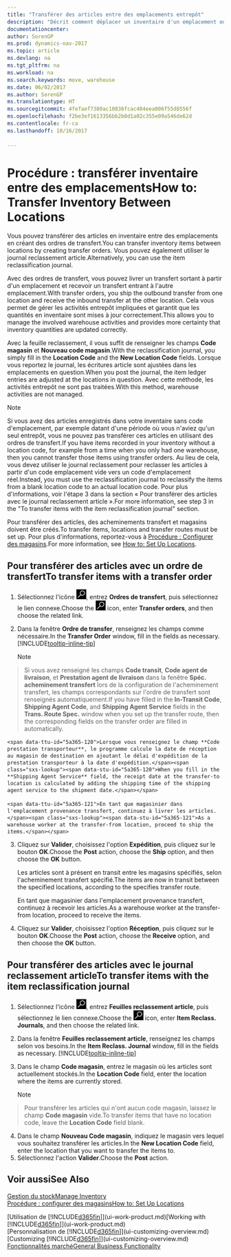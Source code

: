 ```yaml
---
title: "Transférer des articles entre des emplacements entrepôt"
description: "Décrit comment déplacer un inventaire d'un emplacement ou d'un entrepôt vers un autre soit avec le journal reclassement soit à l'aide d'ordres de transfert."
documentationcenter: 
author: SorenGP
ms.prod: dynamics-nav-2017
ms.topic: article
ms.devlang: na
ms.tgt_pltfrm: na
ms.workload: na
ms.search.keywords: move, warehouse
ms.date: 06/02/2017
ms.author: SorenGP
ms.translationtype: HT
ms.sourcegitcommit: 4fefaef7380ac10836fcac404eea006f55d8556f
ms.openlocfilehash: f2be3ef1613356bb2b0d1a02c355e09a546de62d
ms.contentlocale: fr-ca
ms.lasthandoff: 10/16/2017

---
```

# <a name="how-to-transfer-inventory-between-locations"></a><span data-ttu-id="5a365-103">Procédure : transférer inventaire entre des emplacements</span><span class="sxs-lookup"><span data-stu-id="5a365-103">How to: Transfer Inventory Between Locations</span></span>
<span data-ttu-id="5a365-104">Vous pouvez transférer des articles en inventaire entre des emplacements en créant des ordres de transfert.</span><span class="sxs-lookup"><span data-stu-id="5a365-104">You can transfer inventory items between locations by creating transfer orders.</span></span> <span data-ttu-id="5a365-105">Vous pouvez également utiliser le journal reclassement article.</span><span class="sxs-lookup"><span data-stu-id="5a365-105">Alternatively, you can use the item reclassification journal.</span></span>

<span data-ttu-id="5a365-106">Avec des ordres de transfert, vous pouvez livrer un transfert sortant à partir d'un emplacement et recevoir un transfert entrant à l'autre emplacement.</span><span class="sxs-lookup"><span data-stu-id="5a365-106">With transfer orders, you ship the outbound transfer from one location and receive the inbound transfer at the other location.</span></span> <span data-ttu-id="5a365-107">Cela vous permet de gérer les activités entrepôt impliquées et garantit que les quantités en inventaire sont mises à jour correctement.</span><span class="sxs-lookup"><span data-stu-id="5a365-107">This allows you to manage the involved warehouse activities and provides more certainty that inventory quantities are updated correctly.</span></span>

<span data-ttu-id="5a365-108">Avec la feuille reclassement, il vous suffit de renseigner les champs **Code magasin** et **Nouveau code magasin**.</span><span class="sxs-lookup"><span data-stu-id="5a365-108">With the reclassification journal, you simply fill in the **Location Code** and the **New Location Code** fields.</span></span> <span data-ttu-id="5a365-109">Lorsque vous reportez le journal, les écritures article sont ajustées dans les emplacements en question.</span><span class="sxs-lookup"><span data-stu-id="5a365-109">When you post the journal, the item ledger entries are adjusted at the locations in question.</span></span> <span data-ttu-id="5a365-110">Avec cette méthode, les activités entrepôt ne sont pas traitées.</span><span class="sxs-lookup"><span data-stu-id="5a365-110">With this method, warehouse activities are not managed.</span></span>

> [!NOTE]  
>   <span data-ttu-id="5a365-111">Si vous avez des articles enregistrés dans votre inventaire sans code d'emplacement, par exemple datant d'une période où vous n'aviez qu'un seul entrepôt, vous ne pouvez pas transférer ces articles en utilisant des ordres de transfert.</span><span class="sxs-lookup"><span data-stu-id="5a365-111">If you have items recorded in your inventory without a location code, for example from a time when you only had one warehouse, then you cannot transfer those items using transfer orders.</span></span> <span data-ttu-id="5a365-112">Au lieu de cela, vous devez utiliser le journal reclassement pour reclasser les articles à partir d'un code emplacement vide vers un code d'emplacement réel.</span><span class="sxs-lookup"><span data-stu-id="5a365-112">Instead, you must use the reclassification journal to reclassify the items from a blank location code to an actual location code.</span></span>  <span data-ttu-id="5a365-113">Pour plus d'informations, voir l'étape 3 dans la section « Pour transférer des articles avec le journal reclassement article ».</span><span class="sxs-lookup"><span data-stu-id="5a365-113">For more information, see step 3 in the "To transfer items with the item reclassification journal" section.</span></span>

<span data-ttu-id="5a365-114">Pour transférer des articles, des acheminements transfert et magasins doivent être créés.</span><span class="sxs-lookup"><span data-stu-id="5a365-114">To transfer items, locations and transfer routes must be set up.</span></span> <span data-ttu-id="5a365-115">Pour plus d'informations, reportez-vous à [Procédure : Configurer des magasins](inventory-how-setup-locations.md).</span><span class="sxs-lookup"><span data-stu-id="5a365-115">For more information, see [How to: Set Up Locations](inventory-how-setup-locations.md).</span></span>

## <a name="to-transfer-items-with-a-transfer-order"></a><span data-ttu-id="5a365-116">Pour transférer des articles avec un ordre de transfert</span><span class="sxs-lookup"><span data-stu-id="5a365-116">To transfer items with a transfer order</span></span>
1. <span data-ttu-id="5a365-117">Sélectionnez l'icône ![Page ou état pour la recherche](media/ui-search/search_small.png "Page ou état pour la recherche"), entrez **Ordres de transfert**, puis sélectionnez le lien connexe.</span><span class="sxs-lookup"><span data-stu-id="5a365-117">Choose the ![Search for Page or Report](media/ui-search/search_small.png "Search for Page or Report icon") icon, enter **Transfer orders**, and then choose the related link.</span></span>
2. <span data-ttu-id="5a365-118">Dans la fenêtre **Ordre de transfer**, renseignez les champs comme nécessaire.</span><span class="sxs-lookup"><span data-stu-id="5a365-118">In the **Transfer Order** window, fill in the fields as necessary.</span></span> [!INCLUDE[tooltip-inline-tip](includes/tooltip-inline-tip_md.md)]

    > [!NOTE]  
>   <span data-ttu-id="5a365-119">Si vous avez renseigné les champs **Code transit**, **Code agent de livraison**, et **Prestation agent de livraison** dans la fenêtre **Spéc. acheminement transfert** lors de la configuration de l'acheminement transfert, les champs correspondants sur l'ordre de transfert sont renseignés automatiquement.</span><span class="sxs-lookup"><span data-stu-id="5a365-119">If you have filled in the **In-Transit Code**, **Shipping Agent Code**, and **Shipping Agent Service** fields in the **Trans. Route Spec.** window when you set up the transfer route, then the corresponding fields on the transfer order are filled in automatically.</span></span>

    <span data-ttu-id="5a365-120">Lorsque vous renseignez le champ **Code prestation transporteur**, le programme calcule la date de réception au magasin de destination en ajoutant le délai d'expédition de la prestation transporteur à la date d'expédition.</span><span class="sxs-lookup"><span data-stu-id="5a365-120">When you fill in the **Shipping Agent Service** field, the receipt date at the transfer-to location is calculated by adding the shipping time of the shipping agent service to the shipment date.</span></span>

    <span data-ttu-id="5a365-121">En tant que magasinier dans l'emplacement provenance transfert, continuez à livrer les articles.</span><span class="sxs-lookup"><span data-stu-id="5a365-121">As a warehouse worker at the transfer-from location, proceed to ship the items.</span></span>
3. <span data-ttu-id="5a365-122">Cliquez sur **Valider**, choisissez l'option **Expédition**, puis cliquez sur le bouton **OK**.</span><span class="sxs-lookup"><span data-stu-id="5a365-122">Choose the **Post** action, choose the **Ship** option, and then choose the **OK** button.</span></span>

    <span data-ttu-id="5a365-123">Les articles sont à présent en transit entre les magasins spécifiés, selon l'acheminement transfert spécifié.</span><span class="sxs-lookup"><span data-stu-id="5a365-123">The items are now in transit between the specified locations, according to the specifies transfer route.</span></span>

    <span data-ttu-id="5a365-124">En tant que magasinier dans l'emplacement provenance transfert, continuez à recevoir les articles.</span><span class="sxs-lookup"><span data-stu-id="5a365-124">As a warehouse worker at the transfer-from location, proceed to receive the items.</span></span>
4. <span data-ttu-id="5a365-125">Cliquez sur **Valider**, choisissez l'option **Réception**, puis cliquez sur le bouton **OK**.</span><span class="sxs-lookup"><span data-stu-id="5a365-125">Choose the **Post** action, choose the **Receive** option, and then choose the **OK** button.</span></span>

## <a name="to-transfer-items-with-the-item-reclassification-journal"></a><span data-ttu-id="5a365-126">Pour transférer des articles avec le journal reclassement article</span><span class="sxs-lookup"><span data-stu-id="5a365-126">To transfer items with the item reclassification journal</span></span>
1. <span data-ttu-id="5a365-127">Sélectionnez l'icône ![Page ou état pour la recherche](media/ui-search/search_small.png "Page ou état pour la recherche"), entrez **Feuilles reclassement article**, puis sélectionnez le lien connexe.</span><span class="sxs-lookup"><span data-stu-id="5a365-127">Choose the ![Search for Page or Report](media/ui-search/search_small.png "Search for Page or Report icon") icon, enter **Item Reclass. Journals**, and then choose the related link.</span></span>
2. <span data-ttu-id="5a365-128">Dans la fenêtre **Feuilles reclassement article**, renseignez les champs selon vos besoins.</span><span class="sxs-lookup"><span data-stu-id="5a365-128">In the **Item Reclass. Journal** window, fill in the fields as necessary.</span></span> [!INCLUDE[tooltip-inline-tip](includes/tooltip-inline-tip_md.md)]
3. <span data-ttu-id="5a365-129">Dans le champ **Code magasin**, entrez le magasin où les articles sont actuellement stockés.</span><span class="sxs-lookup"><span data-stu-id="5a365-129">In the **Location Code** field, enter the location where the items are currently stored.</span></span>

    > [!NOTE]  
>   <span data-ttu-id="5a365-130">Pour transférer les articles qui n'ont aucun code magasin, laissez le champ **Code magasin** vide.</span><span class="sxs-lookup"><span data-stu-id="5a365-130">To transfer items that have no location code, leave the **Location Code** field blank.</span></span>
4. <span data-ttu-id="5a365-131">Dans le champ **Nouveau Code magasin**, indiquez le magasin vers lequel vous souhaitez transférer les articles.</span><span class="sxs-lookup"><span data-stu-id="5a365-131">In the **New Location Code** field, enter the location that you want to transfer the items to.</span></span>
5. <span data-ttu-id="5a365-132">Sélectionnez l'action **Valider**.</span><span class="sxs-lookup"><span data-stu-id="5a365-132">Choose the **Post** action.</span></span>

## <a name="see-also"></a><span data-ttu-id="5a365-133">Voir aussi</span><span class="sxs-lookup"><span data-stu-id="5a365-133">See Also</span></span>
[<span data-ttu-id="5a365-134">Gestion du stock</span><span class="sxs-lookup"><span data-stu-id="5a365-134">Manage Inventory</span></span>](inventory-manage-inventory.md)  
[<span data-ttu-id="5a365-135">Procédure : configurer des magasins</span><span class="sxs-lookup"><span data-stu-id="5a365-135">How to: Set Up Locations</span></span>](inventory-how-setup-locations.md)  

<span data-ttu-id="5a365-136">[Utilisation de [!INCLUDE[d365fin](includes/d365fin_md.md)]](ui-work-product.md)</span><span class="sxs-lookup"><span data-stu-id="5a365-136">[Working with [!INCLUDE[d365fin](includes/d365fin_md.md)]](ui-work-product.md)</span></span>  
<span data-ttu-id="5a365-137">[Personnalisation de [!INCLUDE[d365fin](includes/d365fin_md.md)]](ui-customizing-overview.md)</span><span class="sxs-lookup"><span data-stu-id="5a365-137">[Customizing [!INCLUDE[d365fin](includes/d365fin_md.md)]](ui-customizing-overview.md)</span></span>  
[<span data-ttu-id="5a365-138">Fonctionnalités marché</span><span class="sxs-lookup"><span data-stu-id="5a365-138">General Business Functionality</span></span>](ui-across-business-areas.md)

##

